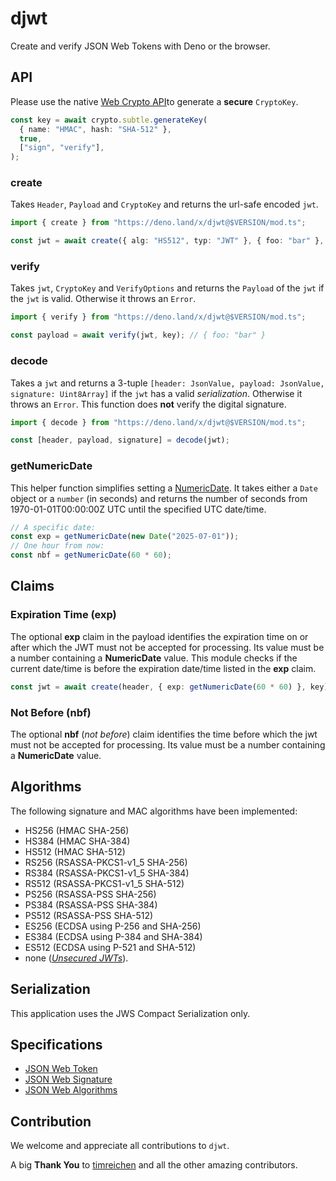 # djwt

Create and verify JSON Web Tokens with Deno or the browser.

## API

Please use the native
[Web Crypto API](https://developer.mozilla.org/en-US/docs/Web/API/SubtleCrypto/generateKey)to
generate a **secure** `CryptoKey`.

```typescript
const key = await crypto.subtle.generateKey(
  { name: "HMAC", hash: "SHA-512" },
  true,
  ["sign", "verify"],
);
```

### create

Takes `Header`, `Payload` and `CryptoKey` and returns the url-safe encoded
`jwt`.

```typescript
import { create } from "https://deno.land/x/djwt@$VERSION/mod.ts";

const jwt = await create({ alg: "HS512", typ: "JWT" }, { foo: "bar" }, key);
```

### verify

Takes `jwt`, `CryptoKey` and `VerifyOptions` and returns the `Payload` of the
`jwt` if the `jwt` is valid. Otherwise it throws an `Error`.

```typescript
import { verify } from "https://deno.land/x/djwt@$VERSION/mod.ts";

const payload = await verify(jwt, key); // { foo: "bar" }
```

### decode

Takes a `jwt` and returns a 3-tuple
`[header: JsonValue, payload: JsonValue, signature: Uint8Array]` if the `jwt`
has a valid _serialization_. Otherwise it throws an `Error`. This function does
**not** verify the digital signature.

```typescript
import { decode } from "https://deno.land/x/djwt@$VERSION/mod.ts";

const [header, payload, signature] = decode(jwt);
```

### getNumericDate

This helper function simplifies setting a
[NumericDate](https://tools.ietf.org/html/rfc7519#page-6). It takes either a
`Date` object or a `number` (in seconds) and returns the number of seconds from
1970-01-01T00:00:00Z UTC until the specified UTC date/time.

```typescript
// A specific date:
const exp = getNumericDate(new Date("2025-07-01"));
// One hour from now:
const nbf = getNumericDate(60 * 60);
```

## Claims

### Expiration Time (exp)

The optional **exp** claim in the payload identifies the expiration time on or
after which the JWT must not be accepted for processing. Its value must be a
number containing a **NumericDate** value. This module checks if the current
date/time is before the expiration date/time listed in the **exp** claim.

```typescript
const jwt = await create(header, { exp: getNumericDate(60 * 60) }, key);
```

### Not Before (nbf)

The optional **nbf** (_not before_) claim identifies the time before which the
jwt must not be accepted for processing. Its value must be a number containing a
**NumericDate** value.

## Algorithms

The following signature and MAC algorithms have been implemented:

- HS256 (HMAC SHA-256)
- HS384 (HMAC SHA-384)
- HS512 (HMAC SHA-512)
- RS256 (RSASSA-PKCS1-v1_5 SHA-256)
- RS384 (RSASSA-PKCS1-v1_5 SHA-384)
- RS512 (RSASSA-PKCS1-v1_5 SHA-512)
- PS256 (RSASSA-PSS SHA-256)
- PS384 (RSASSA-PSS SHA-384)
- PS512 (RSASSA-PSS SHA-512)
- ES256 (ECDSA using P-256 and SHA-256)
- ES384 (ECDSA using P-384 and SHA-384)
- ES512 (ECDSA using P-521 and SHA-512)
- none ([_Unsecured JWTs_](https://tools.ietf.org/html/rfc7519#section-6)).

## Serialization

This application uses the JWS Compact Serialization only.

## Specifications

- [JSON Web Token](https://tools.ietf.org/html/rfc7519)
- [JSON Web Signature](https://www.rfc-editor.org/rfc/rfc7515.html)
- [JSON Web Algorithms](https://www.rfc-editor.org/rfc/rfc7518.html)

## Contribution

We welcome and appreciate all contributions to `djwt`.

A big **Thank You** to [timreichen](https://github.com/timreichen) and all the
other amazing contributors.

